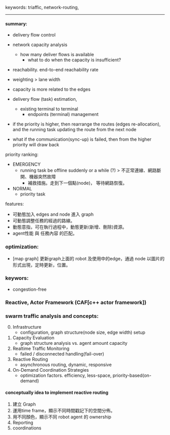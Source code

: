 keywords: triaffic, network-routing, 

---
#### summary:
* delivery flow control
* network capacity analysis
  - how many deliver flows is available
	- what to do when the capacity is insufficient?

* reachability. end-to-end reachability rate
* weighting > lane width

* capacity is more related to the edges

* delivery flow (task) estimation, 
  * existing terminal to terminal
	* endpoints (terminal) management  

* if the priority is higher, then rearrange the routes (edges re-allocation), and the running task updating the route from the next node
* what if the communication(sync-up) is failed, then from the higher priority will draw back

priority ranking:
* EMERGENCY
	- running task be offline suddenly or a while (?) > 不正常連線、網路斷開、機器突然故障
		- 補救措施。走到下一個點(node)， 等待網路恢復。
* NORMAL
	- priority task

features: 
* 可動態加入 edges and node 進入 graph
* 可動態調整任務的經過的路線。
* 動態意指，可在執行過程中，動態更新(新增、刪除)資源。
* agent性能 與 任務內容 的匹配。

### optimization:
* [map graph] 更新graph上面的 robot 及使用中的edge，通過 node 以圖片的形式出現，定時更新，位置。

### keywors:
* congestion-free 


### Reactive, Actor Framework (CAF[c++ actor framework])
### swarm traffic analysis and concepts:
0. Infrastructure
    * configuration, graph structure(node size, edge width) setup
1. Capacity Evaluation
    * graph structure analysis vs. agent amount capacity
2. Realtime Traffic Monitoring
    * failed / disconnected handling(fail-over)
3. Reactive Routing
    * asynchronous routing, dynamic, responsive
4. On-Demand Coordination Strategies
    * optimization factors. efficiency, less-space, priority-based(on-demand)

#### conceptually idea to implement reactive routing
1. 建立 Graph
2. 運用time frame，顯示不同時間戳記下的空間分佈。
3. 用不同顏色，顯示不同 robot agent 的 ownership 
4. Reporting
5. coordinations